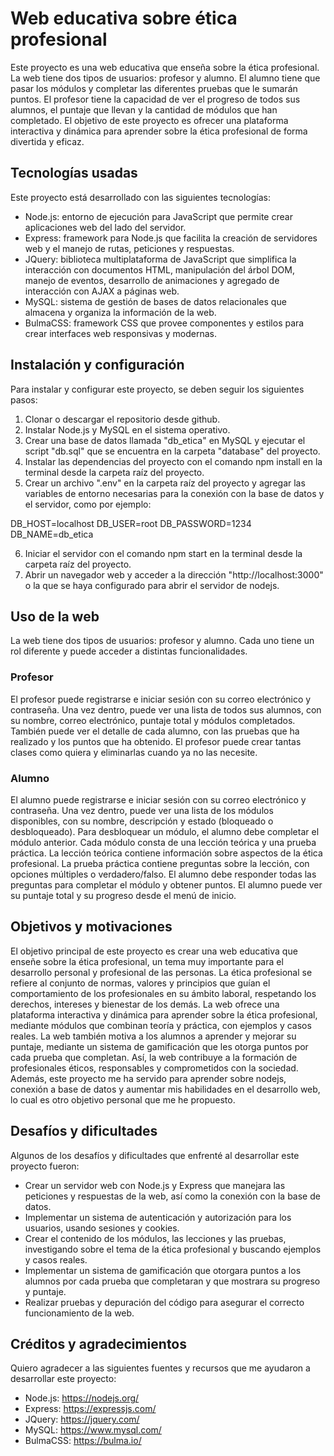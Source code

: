 # Web educativa sobre ética profesional

Este proyecto es una web educativa que enseña sobre la ética profesional. La web tiene dos tipos de usuarios: profesor y alumno. El alumno tiene que pasar los módulos y completar las diferentes pruebas que le sumarán puntos. El profesor tiene la capacidad de ver el progreso de todos sus alumnos, el puntaje que llevan y la cantidad de módulos que han completado. El objetivo de este proyecto es ofrecer una plataforma interactiva y dinámica para aprender sobre la ética profesional de forma divertida y eficaz.

## Tecnologías usadas

Este proyecto está desarrollado con las siguientes tecnologías:

- Node.js: entorno de ejecución para JavaScript que permite crear aplicaciones web del lado del servidor.
- Express: framework para Node.js que facilita la creación de servidores web y el manejo de rutas, peticiones y respuestas.
- JQuery: biblioteca multiplataforma de JavaScript que simplifica la interacción con documentos HTML, manipulación del árbol DOM, manejo de eventos, desarrollo de animaciones y agregado de interacción con AJAX a páginas web.
- MySQL: sistema de gestión de bases de datos relacionales que almacena y organiza la información de la web.
- BulmaCSS: framework CSS que provee componentes y estilos para crear interfaces web responsivas y modernas.

## Instalación y configuración

Para instalar y configurar este proyecto, se deben seguir los siguientes pasos:

1. Clonar o descargar el repositorio desde github.
2. Instalar Node.js y MySQL en el sistema operativo.
3. Crear una base de datos llamada "db_etica" en MySQL y ejecutar el script "db.sql" que se encuentra en la carpeta "database" del proyecto.
4. Instalar las dependencias del proyecto con el comando npm install en la terminal desde la carpeta raíz del proyecto.
5. Crear un archivo ".env" en la carpeta raíz del proyecto y agregar las variables de entorno necesarias para la conexión con la base de datos y el servidor, como por ejemplo:

DB_HOST=localhost
DB_USER=root
DB_PASSWORD=1234
DB_NAME=db_etica

6. Iniciar el servidor con el comando npm start en la terminal desde la carpeta raíz del proyecto.
7. Abrir un navegador web y acceder a la dirección "http://localhost:3000" o la que se haya configurado para abrir el servidor de nodejs.

## Uso de la web

La web tiene dos tipos de usuarios: profesor y alumno. Cada uno tiene un rol diferente y puede acceder a distintas funcionalidades.

### Profesor

El profesor puede registrarse e iniciar sesión con su correo electrónico y contraseña. Una vez dentro, puede ver una lista de todos sus alumnos, con su nombre, correo electrónico, puntaje total y módulos completados. También puede ver el detalle de cada alumno, con las pruebas que ha realizado y los puntos que ha obtenido. El profesor puede crear tantas clases como quiera y eliminarlas cuando ya no las necesite.

### Alumno

El alumno puede registrarse e iniciar sesión con su correo electrónico y contraseña. Una vez dentro, puede ver una lista de los módulos disponibles, con su nombre, descripción y estado (bloqueado o desbloqueado). Para desbloquear un módulo, el alumno debe completar el módulo anterior. Cada módulo consta de una lección teórica y una prueba práctica. La lección teórica contiene información sobre aspectos de la ética profesional. La prueba práctica contiene preguntas sobre la lección, con opciones múltiples o verdadero/falso. El alumno debe responder todas las preguntas para completar el módulo y obtener puntos. El alumno puede ver su puntaje total y su progreso desde el menú de inicio.

## Objetivos y motivaciones

El objetivo principal de este proyecto es crear una web educativa que enseñe sobre la ética profesional, un tema muy importante para el desarrollo personal y profesional de las personas. La ética profesional se refiere al conjunto de normas, valores y principios que guían el comportamiento de los profesionales en su ámbito laboral, respetando los derechos, intereses y bienestar de los demás. La web ofrece una plataforma interactiva y dinámica para aprender sobre la ética profesional, mediante módulos que combinan teoría y práctica, con ejemplos y casos reales. La web también motiva a los alumnos a aprender y mejorar su puntaje, mediante un sistema de gamificación que les otorga puntos por cada prueba que completan. Así, la web contribuye a la formación de profesionales éticos, responsables y comprometidos con la sociedad. Además, este proyecto me ha servido para aprender sobre nodejs, conexión a base de datos y aumentar mis habilidades en el desarrollo web, lo cual es otro objetivo personal que me he propuesto.

## Desafíos y dificultades

Algunos de los desafíos y dificultades que enfrenté al desarrollar este proyecto fueron:

- Crear un servidor web con Node.js y Express que manejara las peticiones y respuestas de la web, así como la conexión con la base de datos.
- Implementar un sistema de autenticación y autorización para los usuarios, usando sesiones y cookies.
- Crear el contenido de los módulos, las lecciones y las pruebas, investigando sobre el tema de la ética profesional y buscando ejemplos y casos reales.
- Implementar un sistema de gamificación que otorgara puntos a los alumnos por cada prueba que completaran y que mostrara su progreso y puntaje.
- Realizar pruebas y depuración del código para asegurar el correcto funcionamiento de la web.

## Créditos y agradecimientos

Quiero agradecer a las siguientes fuentes y recursos que me ayudaron a desarrollar este proyecto:

- Node.js: https://nodejs.org/
- Express: https://expressjs.com/
- JQuery: https://jquery.com/
- MySQL: https://www.mysql.com/
- BulmaCSS: https://bulma.io/
